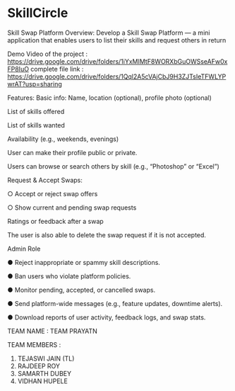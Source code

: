 # SkillCircle
Skill Swap Platform
Overview:
Develop a Skill Swap Platform — a mini application that enables users to list their skills and
request others in return

Demo Video of the project : https://drive.google.com/drive/folders/1iYxMIMtF8WORXbGuOWSseAFw0xFP8IuO
complete file link : https://drive.google.com/drive/folders/1Qql2A5cVAjCbJ9H3ZJTsIeTFWLYPwrAT?usp=sharing

Features:
Basic info: Name, location (optional), profile photo (optional)


List of skills offered


List of skills wanted


Availability (e.g., weekends, evenings)


User can make their profile public or private.


Users can browse or search others by skill (e.g., “Photoshop” or “Excel”)


Request & Accept Swaps:


○ Accept or reject swap offers


○ Show current and pending swap requests


Ratings or feedback after a swap


The user is also able to delete the swap request if it is not accepted.

Admin Role


● Reject inappropriate or spammy skill descriptions.


● Ban users who violate platform policies.


● Monitor pending, accepted, or cancelled swaps.


● Send platform-wide messages (e.g., feature updates, downtime alerts).


● Download reports of user activity, feedback logs, and swap stats.



TEAM NAME : TEAM PRAYATN


TEAM MEMBERS :
1) TEJASWI JAIN (TL)
2) RAJDEEP ROY 
3) SAMARTH DUBEY
4) VIDHAN HUPELE
